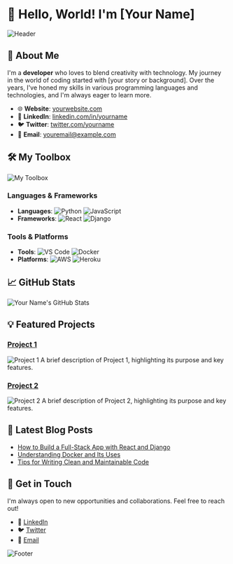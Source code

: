 # 👋 Hello, World! I'm [Your Name]

![Header](https://your-image-url/header-image.png)

## 🚀 About Me

I'm a **developer** who loves to blend creativity with technology. My journey in the world of coding started with [your story or background]. Over the years, I've honed my skills in various programming languages and technologies, and I'm always eager to learn more.

- 🌐 **Website**: [yourwebsite.com](https://yourwebsite.com)
- 💼 **LinkedIn**: [linkedin.com/in/yourname](https://www.linkedin.com/in/yourname/)
- 🐦 **Twitter**: [twitter.com/yourname](https://twitter.com/yourname)
- 📧 **Email**: [youremail@example.com](mailto:youremail@example.com)

## 🛠️ My Toolbox

![My Toolbox](https://your-image-url/toolbox-image.png)

### Languages & Frameworks
- **Languages**: ![Python](https://img.shields.io/badge/-Python-3776AB?logo=python&logoColor=white&style=flat) ![JavaScript](https://img.shields.io/badge/-JavaScript-F7DF1E?logo=javascript&logoColor=black&style=flat)
- **Frameworks**: ![React](https://img.shields.io/badge/-React-61DAFB?logo=react&logoColor=white&style=flat) ![Django](https://img.shields.io/badge/-Django-092E20?logo=django&logoColor=white&style=flat)

### Tools & Platforms
- **Tools**: ![VS Code](https://img.shields.io/badge/-VS%20Code-007ACC?logo=visual-studio-code&logoColor=white&style=flat) ![Docker](https://img.shields.io/badge/-Docker-2496ED?logo=docker&logoColor=white&style=flat)
- **Platforms**: ![AWS](https://img.shields.io/badge/-AWS-232F3E?logo=amazon-aws&logoColor=white&style=flat) ![Heroku](https://img.shields.io/badge/-Heroku-430098?logo=heroku&logoColor=white&style=flat)

## 📈 GitHub Stats

![Your Name's GitHub Stats](https://github-readme-stats.vercel.app/api?username=Viren815&show_icons=true&theme=radical)

## 💡 Featured Projects

### [Project 1](https://github.com/Viren815/project1)
![Project 1](https://your-image-url/project1-image.png)
A brief description of Project 1, highlighting its purpose and key features.

### [Project 2](https://github.com/Viren815/project2)
![Project 2](https://your-image-url/project2-image.png)
A brief description of Project 2, highlighting its purpose and key features.

## 📝 Latest Blog Posts
<!-- BLOG-POST-LIST:START -->
- [How to Build a Full-Stack App with React and Django](https://yourblog.com/full-stack-react-django)
- [Understanding Docker and Its Uses](https://yourblog.com/docker-uses)
- [Tips for Writing Clean and Maintainable Code](https://yourblog.com/clean-code-tips)
<!-- BLOG-POST-LIST:END -->

## 💬 Get in Touch

I'm always open to new opportunities and collaborations. Feel free to reach out!

- 💼 [LinkedIn](https://www.linkedin.com/in/yourname/)
- 🐦 [Twitter](https://twitter.com/yourname)
- 📧 [Email](mailto:youremail@example.com)

![Footer](https://your-image-url/footer-image.png)
